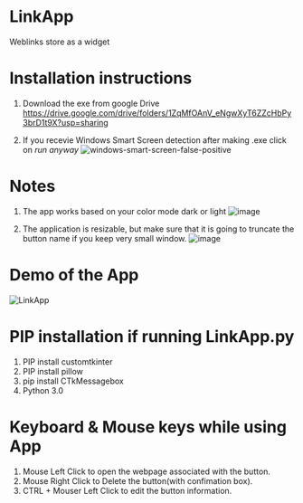 # LinkApp
Weblinks store as a widget

# Installation instructions 
1. Download the exe from google Drive
https://drive.google.com/drive/folders/1ZqMfOAnV_eNgwXyT6ZZcHbPy3brD1t9X?usp=sharing

2. If you recevie Windows Smart Screen detection after making .exe click on _run anyway_
![windows-smart-screen-false-positive](https://github.com/shrivatsahosabettu/LinkApp/assets/12061573/958c29bc-5696-4703-a919-432abcf8bbb2)


# Notes
1. The app works based on your color mode dark or light
![image](https://github.com/shrivatsahosabettu/LinkApp/assets/12061573/99a4ed33-c6a5-4a4f-9095-8c8c78afa8bf)

2. The application is resizable, but make sure that it is going to truncate the button name if you keep very small window.
![image](https://github.com/shrivatsahosabettu/LinkApp/assets/12061573/1c458f7d-e154-41b9-9f3b-ed1514a7b952)



# Demo of the App
![LinkApp](https://github.com/shrivatsahosabettu/LinkApp/assets/12061573/9430e1ee-16e5-4d77-b035-db9fd8c9caa2)

# PIP installation if running LinkApp.py
1. PIP install customtkinter
2. PIP install pillow
3. pip install CTkMessagebox
4. Python 3.0

# Keyboard & Mouse keys while using App
1. Mouse Left Click to open the webpage associated with the button.
2. Mouse Right Click to Delete the button(with confimation box).
3. CTRL + Mouser Left Click to edit the button information.
